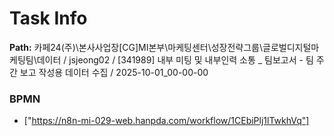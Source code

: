 # Task Info

**Path:** 카페24(주)\본사사업장\[CG]MI본부\마케팅센터\성장전략그룹\글로벌디지털마케팅팀\데이터 / jsjeong02 / [341989] 내부 미팅 및 내부인력 소통 _ 팀보고서 - 팀 주간 보고 작성용 데이터 수집 / 2025-10-01_00-00-00

### BPMN
- ["https://n8n-mi-029-web.hanpda.com/workflow/1CEbiPlj1lTwkhVq"]

